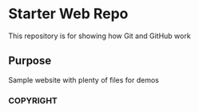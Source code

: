 # Starter Web Repo

This repository is for showing how Git and GitHub work

## Purpose

Sample website with plenty of files for demos

### COPYRIGHT